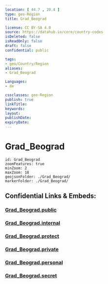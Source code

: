 ```yaml
---
location: [ 44.7 , 20.4 ] 
type: geo-Region
title: Grad_Beograd

license: CC BY-SA 4.0
source: https://datahub.io/core/country-codes
isDeleted: false
isReadOnly: false
draft: false
confidential: public

tags:
- geo/Country/Region
aliases:
- Grad_Beograd

Languages:
- de

cssclasses: geo-Region
publish: true
linkTitle: 
keywords: 
layout: 
publishDate: 
expiryDate: 
---
```


# Grad_Beograd

```leaflet
id: Grad_Beograd
zoomFeatures: true 
minZoom: 2 
maxZoom: 18
geojsonFolder: ./Grad_Beograd/
markerFolder: ./Grad_Beograd/
```


## Confidential Links & Embeds: 

### [Grad_Beograd.public](/_public/\Earth\Continent\Europe\Europe~South\Serbia\districts~SerbiaGrad_Beograd.public.md) 

### [Grad_Beograd.internal](/_internal/\Earth\Continent\Europe\Europe~South\Serbia\districts~SerbiaGrad_Beograd.internal.md) 

### [Grad_Beograd.protect](/_protect/\Earth\Continent\Europe\Europe~South\Serbia\districts~SerbiaGrad_Beograd.protect.md) 

### [Grad_Beograd.private](/_private/\Earth\Continent\Europe\Europe~South\Serbia\districts~SerbiaGrad_Beograd.private.md) 

### [Grad_Beograd.personal](/_personal/\Earth\Continent\Europe\Europe~South\Serbia\districts~SerbiaGrad_Beograd.personal.md) 

### [Grad_Beograd.secret](/_secret/\Earth\Continent\Europe\Europe~South\Serbia\districts~SerbiaGrad_Beograd.secret.md)

